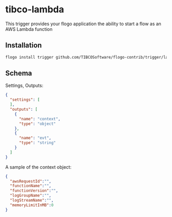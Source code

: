 # tibco-lambda
This trigger provides your flogo application the ability to start a flow as an AWS Lambda function

## Installation

```bash
flogo install trigger github.com/TIBCOSoftware/flogo-contrib/trigger/lambda
```

## Schema
Settings, Outputs:

```json
{
  "settings": [
  ],
  "outputs": [
    {
      "name": "context",
      "type": "object"
    },
    {
      "name": "evt",
      "type": "string"
    }
  ]
}
```

A sample of the context object:

```json
{
  "awsRequestId":"",
  "functionName":"",
  "functionVersion":"",
  "logGroupName":"",
  "logStreamName":"",
  "memoryLimitInMB":0
}
```